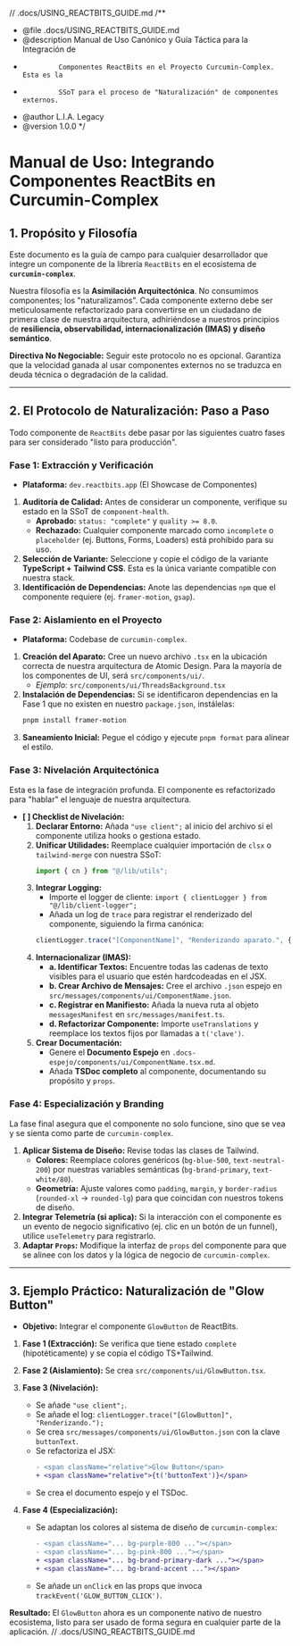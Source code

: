 // .docs/USING_REACTBITS_GUIDE.md
/\*\*

- @file .docs/USING_REACTBITS_GUIDE.md
- @description Manual de Uso Canónico y Guía Táctica para la Integración de
-              Componentes ReactBits en el Proyecto Curcumin-Complex. Esta es la
-              SSoT para el proceso de "Naturalización" de componentes externos.
- @author L.I.A. Legacy
- @version 1.0.0
  \*/

# Manual de Uso: Integrando Componentes ReactBits en Curcumin-Complex

## 1. Propósito y Filosofía

Este documento es la guía de campo para cualquier desarrollador que integre un componente de la librería `ReactBits` en el ecosistema de **`curcumin-complex`**.

Nuestra filosofía es la **Asimilación Arquitectónica**. No consumimos componentes; los "naturalizamos". Cada componente externo debe ser meticulosamente refactorizado para convertirse en un ciudadano de primera clase de nuestra arquitectura, adhiriéndose a nuestros principios de **resiliencia, observabilidad, internacionalización (IMAS) y diseño semántico**.

**Directiva No Negociable:** Seguir este protocolo no es opcional. Garantiza que la velocidad ganada al usar componentes externos no se traduzca en deuda técnica o degradación de la calidad.

---

## 2. El Protocolo de Naturalización: Paso a Paso

Todo componente de `ReactBits` debe pasar por las siguientes cuatro fases para ser considerado "listo para producción".

### **Fase 1: Extracción y Verificación**

- **Plataforma:** `dev.reactbits.app` (El Showcase de Componentes)

1.  **Auditoría de Calidad:** Antes de considerar un componente, verifique su estado en la SSoT de `component-health`.
    - **Aprobado:** `status: "complete"` y `quality >= 8.0`.
    - **Rechazado:** Cualquier componente marcado como `incomplete` o `placeholder` (ej. Buttons, Forms, Loaders) está prohibido para su uso.
2.  **Selección de Variante:** Seleccione y copie el código de la variante **TypeScript + Tailwind CSS**. Esta es la única variante compatible con nuestra stack.
3.  **Identificación de Dependencias:** Anote las dependencias `npm` que el componente requiere (ej. `framer-motion`, `gsap`).

### **Fase 2: Aislamiento en el Proyecto**

- **Plataforma:** Codebase de `curcumin-complex`.

1.  **Creación del Aparato:** Cree un nuevo archivo `.tsx` en la ubicación correcta de nuestra arquitectura de Atomic Design. Para la mayoría de los componentes de UI, será `src/components/ui/`.
    - _Ejemplo:_ `src/components/ui/ThreadsBackground.tsx`
2.  **Instalación de Dependencias:** Si se identificaron dependencias en la Fase 1 que no existen en nuestro `package.json`, instálelas:
    ```bash
    pnpm install framer-motion
    ```
3.  **Saneamiento Inicial:** Pegue el código y ejecute `pnpm format` para alinear el estilo.

### **Fase 3: Nivelación Arquitectónica**

Esta es la fase de integración profunda. El componente es refactorizado para "hablar" el lenguaje de nuestra arquitectura.

- **[ ] Checklist de Nivelación:**
  1.  **Declarar Entorno:** Añada `"use client";` al inicio del archivo si el componente utiliza hooks o gestiona estado.
  2.  **Unificar Utilidades:** Reemplace cualquier importación de `clsx` o `tailwind-merge` con nuestra SSoT:
      ```typescript
      import { cn } from "@/lib/utils";
      ```
  3.  **Integrar Logging:**
      - Importe el logger de cliente: `import { clientLogger } from "@/lib/client-logger";`
      - Añada un log de `trace` para registrar el renderizado del componente, siguiendo la firma canónica:
      ```typescript
      clientLogger.trace("[ComponentName]", "Renderizando aparato.", { props });
      ```
  4.  **Internacionalizar (IMAS):**
      - **a. Identificar Textos:** Encuentre todas las cadenas de texto visibles para el usuario que estén hardcodeadas en el JSX.
      - **b. Crear Archivo de Mensajes:** Cree el archivo `.json` espejo en `src/messages/components/ui/ComponentName.json`.
      - **c. Registrar en Manifiesto:** Añada la nueva ruta al objeto `messagesManifest` en `src/messages/manifest.ts`.
      - **d. Refactorizar Componente:** Importe `useTranslations` y reemplace los textos fijos por llamadas a `t('clave')`.
  5.  **Crear Documentación:**
      - Genere el **Documento Espejo** en `.docs-espejo/components/ui/ComponentName.tsx.md`.
      - Añada **TSDoc completo** al componente, documentando su propósito y `props`.

### **Fase 4: Especialización y Branding**

La fase final asegura que el componente no solo funcione, sino que se vea y se sienta como parte de `curcumin-complex`.

1.  **Aplicar Sistema de Diseño:** Revise todas las clases de Tailwind.
    - **Colores:** Reemplace colores genéricos (`bg-blue-500`, `text-neutral-200`) por nuestras variables semánticas (`bg-brand-primary`, `text-white/80`).
    - **Geometría:** Ajuste valores como `padding`, `margin`, y `border-radius` (`rounded-xl` -> `rounded-lg`) para que coincidan con nuestros tokens de diseño.
2.  **Integrar Telemetría (si aplica):** Si la interacción con el componente es un evento de negocio significativo (ej. clic en un botón de un funnel), utilice `useTelemetry` para registrarlo.
3.  **Adaptar `Props`:** Modifique la interfaz de `props` del componente para que se alinee con los datos y la lógica de negocio de `curcumin-complex`.

---

## 3. Ejemplo Práctico: Naturalización de "Glow Button"

- **Objetivo:** Integrar el componente `GlowButton` de ReactBits.

1.  **Fase 1 (Extracción):** Se verifica que tiene estado `complete` (hipotéticamente) y se copia el código TS+Tailwind.
2.  **Fase 2 (Aislamiento):** Se crea `src/components/ui/GlowButton.tsx`.

3.  **Fase 3 (Nivelación):**
    - Se añade `"use client";`.
    - Se añade el log: `clientLogger.trace("[GlowButton]", "Renderizando.");`
    - Se crea `src/messages/components/ui/GlowButton.json` con la clave `buttonText`.
    - Se refactoriza el JSX:
      ```diff
      - <span className="relative">Glow Button</span>
      + <span className="relative">{t('buttonText')}</span>
      ```
    - Se crea el documento espejo y el TSDoc.

4.  **Fase 4 (Especialización):**
    - Se adaptan los colores al sistema de diseño de `curcumin-complex`:
      ```diff
      - <span className="... bg-purple-800 ..."></span>
      - <span className="... bg-pink-800 ..."></span>
      + <span className="... bg-brand-primary-dark ..."></span>
      + <span className="... bg-brand-accent ..."></span>
      ```
    - Se añade un `onClick` en las props que invoca `trackEvent('GLOW_BUTTON_CLICK')`.

**Resultado:** El `GlowButton` ahora es un componente nativo de nuestro ecosistema, listo para ser usado de forma segura en cualquier parte de la aplicación.
// .docs/USING_REACTBITS_GUIDE.md

